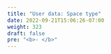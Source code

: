 ```yaml
---
title: "User data: Space type"
date: 2022-09-21T15:06:26-07:00
weight: 323
draft: false
pre: "<b>- </b>"
---
```

